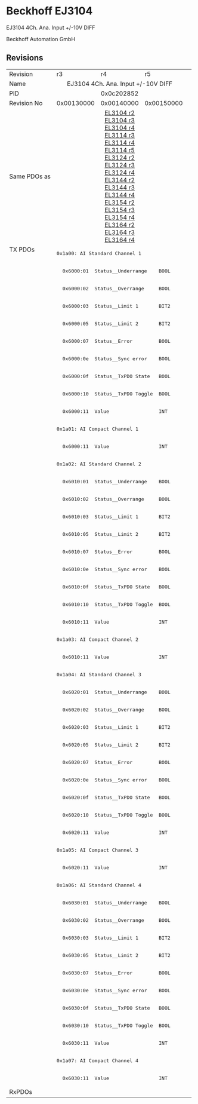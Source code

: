 # Beckhoff EJ3104

EJ3104 4Ch. Ana. Input +/-10V DIFF

Beckhoff Automation GmbH



## Revisions
<table>
<tr>
<td>Revision</td>
<td>r3</td>
<td>r4</td>
<td>r5</td>
</tr>
<tr>
<td>Name</td>
<td colspan=3 align="center">EJ3104 4Ch. Ana. Input +/-10V DIFF</td>
</tr>
<tr>
<td>PID</td>
<td colspan=3 align="center">0x0c202852</td>
</tr>
<tr>
<td>Revision No</td>
<td>0x00130000</td>
<td>0x00140000</td>
<td>0x00150000</td>
</tr>
<tr>
<td>Same PDOs as</td>
<td colspan=3 align="center"><a href="EL3104.md">EL3104 r2</a><br/><a href="EL3104.md">EL3104 r3</a><br/><a href="EL3104.md">EL3104 r4</a><br/><a href="EL3114.md">EL3114 r3</a><br/><a href="EL3114.md">EL3114 r4</a><br/><a href="EL3114.md">EL3114 r5</a><br/><a href="EL3124.md">EL3124 r2</a><br/><a href="EL3124.md">EL3124 r3</a><br/><a href="EL3124.md">EL3124 r4</a><br/><a href="EL3144.md">EL3144 r2</a><br/><a href="EL3144.md">EL3144 r3</a><br/><a href="EL3144.md">EL3144 r4</a><br/><a href="EL3154.md">EL3154 r2</a><br/><a href="EL3154.md">EL3154 r3</a><br/><a href="EL3154.md">EL3154 r4</a><br/><a href="EL3164.md">EL3164 r2</a><br/><a href="EL3164.md">EL3164 r3</a><br/><a href="EL3164.md">EL3164 r4</a></td>
</tr>
<tr>
<td rowspan=48 valign=top>TX PDOs</td>
<td colspan=3 align="left"><pre>0x1a00: AI Standard Channel 1</pre></td>
<td></td>
</tr>
<tr>
<td colspan=3 align="left"><pre>  0x6000:01  Status__Underrange    BOOL</pre></td>
</tr>
<tr>
<td colspan=3 align="left"><pre>  0x6000:02  Status__Overrange     BOOL</pre></td>
</tr>
<tr>
<td colspan=3 align="left"><pre>  0x6000:03  Status__Limit 1       BIT2</pre></td>
</tr>
<tr>
<td colspan=3 align="left"><pre>  0x6000:05  Status__Limit 2       BIT2</pre></td>
</tr>
<tr>
<td colspan=3 align="left"><pre>  0x6000:07  Status__Error         BOOL</pre></td>
</tr>
<tr>
<td colspan=3 align="left"><pre>  0x6000:0e  Status__Sync error    BOOL</pre></td>
</tr>
<tr>
<td colspan=3 align="left"><pre>  0x6000:0f  Status__TxPDO State   BOOL</pre></td>
</tr>
<tr>
<td colspan=3 align="left"><pre>  0x6000:10  Status__TxPDO Toggle  BOOL</pre></td>
</tr>
<tr>
<td colspan=3 align="left"><pre>  0x6000:11  Value                 INT</pre></td>
</tr>
<tr>
<td colspan=3 align="left"><pre>0x1a01: AI Compact Channel 1</pre></td>
</tr>
<tr>
<td colspan=3 align="left"><pre>  0x6000:11  Value                 INT</pre></td>
</tr>
<tr>
<td colspan=3 align="left"><pre>0x1a02: AI Standard Channel 2</pre></td>
</tr>
<tr>
<td colspan=3 align="left"><pre>  0x6010:01  Status__Underrange    BOOL</pre></td>
</tr>
<tr>
<td colspan=3 align="left"><pre>  0x6010:02  Status__Overrange     BOOL</pre></td>
</tr>
<tr>
<td colspan=3 align="left"><pre>  0x6010:03  Status__Limit 1       BIT2</pre></td>
</tr>
<tr>
<td colspan=3 align="left"><pre>  0x6010:05  Status__Limit 2       BIT2</pre></td>
</tr>
<tr>
<td colspan=3 align="left"><pre>  0x6010:07  Status__Error         BOOL</pre></td>
</tr>
<tr>
<td colspan=3 align="left"><pre>  0x6010:0e  Status__Sync error    BOOL</pre></td>
</tr>
<tr>
<td colspan=3 align="left"><pre>  0x6010:0f  Status__TxPDO State   BOOL</pre></td>
</tr>
<tr>
<td colspan=3 align="left"><pre>  0x6010:10  Status__TxPDO Toggle  BOOL</pre></td>
</tr>
<tr>
<td colspan=3 align="left"><pre>  0x6010:11  Value                 INT</pre></td>
</tr>
<tr>
<td colspan=3 align="left"><pre>0x1a03: AI Compact Channel 2</pre></td>
</tr>
<tr>
<td colspan=3 align="left"><pre>  0x6010:11  Value                 INT</pre></td>
</tr>
<tr>
<td colspan=3 align="left"><pre>0x1a04: AI Standard Channel 3</pre></td>
</tr>
<tr>
<td colspan=3 align="left"><pre>  0x6020:01  Status__Underrange    BOOL</pre></td>
</tr>
<tr>
<td colspan=3 align="left"><pre>  0x6020:02  Status__Overrange     BOOL</pre></td>
</tr>
<tr>
<td colspan=3 align="left"><pre>  0x6020:03  Status__Limit 1       BIT2</pre></td>
</tr>
<tr>
<td colspan=3 align="left"><pre>  0x6020:05  Status__Limit 2       BIT2</pre></td>
</tr>
<tr>
<td colspan=3 align="left"><pre>  0x6020:07  Status__Error         BOOL</pre></td>
</tr>
<tr>
<td colspan=3 align="left"><pre>  0x6020:0e  Status__Sync error    BOOL</pre></td>
</tr>
<tr>
<td colspan=3 align="left"><pre>  0x6020:0f  Status__TxPDO State   BOOL</pre></td>
</tr>
<tr>
<td colspan=3 align="left"><pre>  0x6020:10  Status__TxPDO Toggle  BOOL</pre></td>
</tr>
<tr>
<td colspan=3 align="left"><pre>  0x6020:11  Value                 INT</pre></td>
</tr>
<tr>
<td colspan=3 align="left"><pre>0x1a05: AI Compact Channel 3</pre></td>
</tr>
<tr>
<td colspan=3 align="left"><pre>  0x6020:11  Value                 INT</pre></td>
</tr>
<tr>
<td colspan=3 align="left"><pre>0x1a06: AI Standard Channel 4</pre></td>
</tr>
<tr>
<td colspan=3 align="left"><pre>  0x6030:01  Status__Underrange    BOOL</pre></td>
</tr>
<tr>
<td colspan=3 align="left"><pre>  0x6030:02  Status__Overrange     BOOL</pre></td>
</tr>
<tr>
<td colspan=3 align="left"><pre>  0x6030:03  Status__Limit 1       BIT2</pre></td>
</tr>
<tr>
<td colspan=3 align="left"><pre>  0x6030:05  Status__Limit 2       BIT2</pre></td>
</tr>
<tr>
<td colspan=3 align="left"><pre>  0x6030:07  Status__Error         BOOL</pre></td>
</tr>
<tr>
<td colspan=3 align="left"><pre>  0x6030:0e  Status__Sync error    BOOL</pre></td>
</tr>
<tr>
<td colspan=3 align="left"><pre>  0x6030:0f  Status__TxPDO State   BOOL</pre></td>
</tr>
<tr>
<td colspan=3 align="left"><pre>  0x6030:10  Status__TxPDO Toggle  BOOL</pre></td>
</tr>
<tr>
<td colspan=3 align="left"><pre>  0x6030:11  Value                 INT</pre></td>
</tr>
<tr>
<td colspan=3 align="left"><pre>0x1a07: AI Compact Channel 4</pre></td>
</tr>
<tr>
<td colspan=3 align="left"><pre>  0x6030:11  Value                 INT</pre></td>
</tr>
<tr>
<td>RxPDOs</td>
<td colspan=3 align="left"></td>
</tr>
</table>
